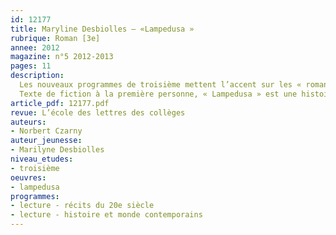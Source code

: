 ```yaml
---
id: 12177
title: Maryline Desbiolles – «Lampedusa » 
rubrique: Roman [3e]
annee: 2012
magazine: n°5 2012-2013
pages: 11
description: 
  Les nouveaux programmes de troisième mettent l’accent sur les « romans et nouvelles des XXe et 21e siècles porteurs d’un regard sur l’histoire et le monde contemporains ». Et l’une des façons d’aborder cette thématique peut être de lire un récit d’enfance ou évoquant l’enfance.
  Texte de fiction à la première personne, « Lampedusa » est une histoire de rencontres, une forme de récit initiatique dans lequel le nom de l’île sicilienne, île de rêve en bien des sens, prend une place particulière. Mais ce récit est aussi une sorte de douce dérive poétique qui appelle une lecture différente. « Lampedusa » est un texte très court, qui se lit lentement, invite à la rêverie et à l’écriture.
article_pdf: 12177.pdf
revue: L’école des lettres des collèges
auteurs:
- Norbert Czarny
auteur_jeunesse:
- Marilyne Desbiolles
niveau_etudes:
- troisième
oeuvres:
- lampedusa
programmes:
- lecture - récits du 20e siècle
- lecture - histoire et monde contemporains
---
```

